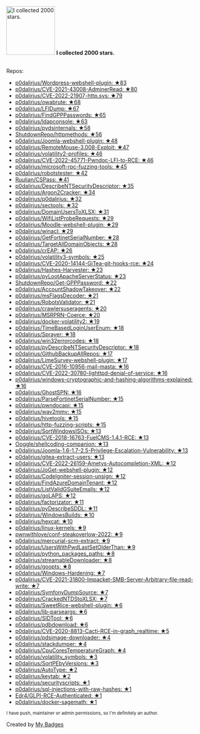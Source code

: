 <img src="https://my-badges.github.io/my-badges/stars-2000.png" alt="I collected 2000 stars." title="I collected 2000 stars." width="128">
<strong>I collected 2000 stars.</strong>
<br><br>

Repos:

* <a href="https://github.com/p0dalirius/Wordpress-webshell-plugin">p0dalirius/Wordpress-webshell-plugin: ★83</a>
* <a href="https://github.com/p0dalirius/CVE-2021-43008-AdminerRead">p0dalirius/CVE-2021-43008-AdminerRead: ★80</a>
* <a href="https://github.com/p0dalirius/CVE-2022-21907-http.sys">p0dalirius/CVE-2022-21907-http.sys: ★79</a>
* <a href="https://github.com/p0dalirius/owabrute">p0dalirius/owabrute: ★68</a>
* <a href="https://github.com/p0dalirius/LFIDump">p0dalirius/LFIDump: ★67</a>
* <a href="https://github.com/p0dalirius/FindGPPPasswords">p0dalirius/FindGPPPasswords: ★65</a>
* <a href="https://github.com/p0dalirius/ldapconsole">p0dalirius/ldapconsole: ★63</a>
* <a href="https://github.com/p0dalirius/pydsinternals">p0dalirius/pydsinternals: ★58</a>
* <a href="https://github.com/ShutdownRepo/httpmethods">ShutdownRepo/httpmethods: ★56</a>
* <a href="https://github.com/p0dalirius/Joomla-webshell-plugin">p0dalirius/Joomla-webshell-plugin: ★48</a>
* <a href="https://github.com/p0dalirius/RemoteMouse-3.008-Exploit">p0dalirius/RemoteMouse-3.008-Exploit: ★47</a>
* <a href="https://github.com/p0dalirius/volatility2-profiles">p0dalirius/volatility2-profiles: ★46</a>
* <a href="https://github.com/p0dalirius/CVE-2022-45771-Pwndoc-LFI-to-RCE">p0dalirius/CVE-2022-45771-Pwndoc-LFI-to-RCE: ★46</a>
* <a href="https://github.com/p0dalirius/microsoft-rpc-fuzzing-tools">p0dalirius/microsoft-rpc-fuzzing-tools: ★45</a>
* <a href="https://github.com/p0dalirius/robotstester">p0dalirius/robotstester: ★42</a>
* <a href="https://github.com/Ruulian/CSPass">Ruulian/CSPass: ★41</a>
* <a href="https://github.com/p0dalirius/DescribeNTSecurityDescriptor">p0dalirius/DescribeNTSecurityDescriptor: ★35</a>
* <a href="https://github.com/p0dalirius/Argon2Cracker">p0dalirius/Argon2Cracker: ★34</a>
* <a href="https://github.com/p0dalirius/p0dalirius">p0dalirius/p0dalirius: ★32</a>
* <a href="https://github.com/p0dalirius/sectools">p0dalirius/sectools: ★32</a>
* <a href="https://github.com/p0dalirius/DomainUsersToXLSX">p0dalirius/DomainUsersToXLSX: ★31</a>
* <a href="https://github.com/p0dalirius/WifiListProbeRequests">p0dalirius/WifiListProbeRequests: ★29</a>
* <a href="https://github.com/p0dalirius/Moodle-webshell-plugin">p0dalirius/Moodle-webshell-plugin: ★29</a>
* <a href="https://github.com/p0dalirius/winacl">p0dalirius/winacl: ★29</a>
* <a href="https://github.com/p0dalirius/GetFortinetSerialNumber">p0dalirius/GetFortinetSerialNumber: ★28</a>
* <a href="https://github.com/p0dalirius/TargetAllDomainObjects">p0dalirius/TargetAllDomainObjects: ★28</a>
* <a href="https://github.com/p0dalirius/crEAP">p0dalirius/crEAP: ★26</a>
* <a href="https://github.com/p0dalirius/volatility3-symbols">p0dalirius/volatility3-symbols: ★25</a>
* <a href="https://github.com/p0dalirius/CVE-2020-14144-GiTea-git-hooks-rce">p0dalirius/CVE-2020-14144-GiTea-git-hooks-rce: ★24</a>
* <a href="https://github.com/p0dalirius/Hashes-Harvester">p0dalirius/Hashes-Harvester: ★23</a>
* <a href="https://github.com/p0dalirius/pyLootApacheServerStatus">p0dalirius/pyLootApacheServerStatus: ★23</a>
* <a href="https://github.com/ShutdownRepo/Get-GPPPassword">ShutdownRepo/Get-GPPPassword: ★22</a>
* <a href="https://github.com/p0dalirius/AccountShadowTakeover">p0dalirius/AccountShadowTakeover: ★22</a>
* <a href="https://github.com/p0dalirius/msFlagsDecoder">p0dalirius/msFlagsDecoder: ★21</a>
* <a href="https://github.com/p0dalirius/RobotsValidator">p0dalirius/RobotsValidator: ★21</a>
* <a href="https://github.com/p0dalirius/crawlersuseragents">p0dalirius/crawlersuseragents: ★20</a>
* <a href="https://github.com/p0dalirius/MSRPRN-Coerce">p0dalirius/MSRPRN-Coerce: ★20</a>
* <a href="https://github.com/p0dalirius/docker-volatility2">p0dalirius/docker-volatility2: ★19</a>
* <a href="https://github.com/p0dalirius/TimeBasedLoginUserEnum">p0dalirius/TimeBasedLoginUserEnum: ★18</a>
* <a href="https://github.com/p0dalirius/Sprayer">p0dalirius/Sprayer: ★18</a>
* <a href="https://github.com/p0dalirius/win32errorcodes">p0dalirius/win32errorcodes: ★18</a>
* <a href="https://github.com/p0dalirius/pyDescribeNTSecurityDescriptor">p0dalirius/pyDescribeNTSecurityDescriptor: ★18</a>
* <a href="https://github.com/p0dalirius/GithubBackupAllRepos">p0dalirius/GithubBackupAllRepos: ★17</a>
* <a href="https://github.com/p0dalirius/LimeSurvey-webshell-plugin">p0dalirius/LimeSurvey-webshell-plugin: ★17</a>
* <a href="https://github.com/p0dalirius/CVE-2016-10956-mail-masta">p0dalirius/CVE-2016-10956-mail-masta: ★16</a>
* <a href="https://github.com/p0dalirius/CVE-2022-30780-lighttpd-denial-of-service">p0dalirius/CVE-2022-30780-lighttpd-denial-of-service: ★16</a>
* <a href="https://github.com/p0dalirius/windows-cryptographic-and-hashing-algorithms-explained">p0dalirius/windows-cryptographic-and-hashing-algorithms-explained: ★16</a>
* <a href="https://github.com/p0dalirius/GhostSPN">p0dalirius/GhostSPN: ★16</a>
* <a href="https://github.com/p0dalirius/ParseFortinetSerialNumber">p0dalirius/ParseFortinetSerialNumber: ★15</a>
* <a href="https://github.com/p0dalirius/pwndocapi">p0dalirius/pwndocapi: ★15</a>
* <a href="https://github.com/p0dalirius/wav2mmv">p0dalirius/wav2mmv: ★15</a>
* <a href="https://github.com/p0dalirius/hivetools">p0dalirius/hivetools: ★15</a>
* <a href="https://github.com/p0dalirius/http-fuzzing-scripts">p0dalirius/http-fuzzing-scripts: ★15</a>
* <a href="https://github.com/p0dalirius/SortWindowsISOs">p0dalirius/SortWindowsISOs: ★13</a>
* <a href="https://github.com/p0dalirius/CVE-2018-16763-FuelCMS-1.4.1-RCE">p0dalirius/CVE-2018-16763-FuelCMS-1.4.1-RCE: ★13</a>
* <a href="https://github.com/Ooggle/shellcoding-companion">Ooggle/shellcoding-companion: ★13</a>
* <a href="https://github.com/p0dalirius/Joomla-1.6-1.7-2.5-Privilege-Escalation-Vulnerability">p0dalirius/Joomla-1.6-1.7-2.5-Privilege-Escalation-Vulnerability: ★13</a>
* <a href="https://github.com/p0dalirius/gitea-extract-users">p0dalirius/gitea-extract-users: ★13</a>
* <a href="https://github.com/p0dalirius/CVE-2022-26159-Ametys-Autocompletion-XML">p0dalirius/CVE-2022-26159-Ametys-Autocompletion-XML: ★12</a>
* <a href="https://github.com/p0dalirius/JoGet-webshell-plugin">p0dalirius/JoGet-webshell-plugin: ★12</a>
* <a href="https://github.com/p0dalirius/CodeIgniter-session-unsign">p0dalirius/CodeIgniter-session-unsign: ★12</a>
* <a href="https://github.com/p0dalirius/FindAzureDomainTenant">p0dalirius/FindAzureDomainTenant: ★12</a>
* <a href="https://github.com/p0dalirius/ListValidGSuiteEmails">p0dalirius/ListValidGSuiteEmails: ★12</a>
* <a href="https://github.com/p0dalirius/goLAPS">p0dalirius/goLAPS: ★12</a>
* <a href="https://github.com/p0dalirius/factorizator">p0dalirius/factorizator: ★11</a>
* <a href="https://github.com/p0dalirius/pyDescribeSDDL">p0dalirius/pyDescribeSDDL: ★11</a>
* <a href="https://github.com/p0dalirius/WindowsBuilds">p0dalirius/WindowsBuilds: ★10</a>
* <a href="https://github.com/p0dalirius/hexcat">p0dalirius/hexcat: ★10</a>
* <a href="https://github.com/p0dalirius/linux-kernels">p0dalirius/linux-kernels: ★9</a>
* <a href="https://github.com/pwnwithlove/conf-steakoverlow-2022">pwnwithlove/conf-steakoverlow-2022: ★9</a>
* <a href="https://github.com/p0dalirius/mercurial-scm-extract">p0dalirius/mercurial-scm-extract: ★9</a>
* <a href="https://github.com/p0dalirius/UsersWithPwdLastSetOlderThan">p0dalirius/UsersWithPwdLastSetOlderThan: ★9</a>
* <a href="https://github.com/p0dalirius/python_packages_paths">p0dalirius/python_packages_paths: ★8</a>
* <a href="https://github.com/p0dalirius/streamableDownloader">p0dalirius/streamableDownloader: ★8</a>
* <a href="https://github.com/p0dalirius/goopts">p0dalirius/goopts: ★8</a>
* <a href="https://github.com/p0dalirius/Windows-Hardening">p0dalirius/Windows-Hardening: ★7</a>
* <a href="https://github.com/p0dalirius/CVE-2021-31800-Impacket-SMB-Server-Arbitrary-file-read-write">p0dalirius/CVE-2021-31800-Impacket-SMB-Server-Arbitrary-file-read-write: ★7</a>
* <a href="https://github.com/p0dalirius/SymfonyDumpSource">p0dalirius/SymfonyDumpSource: ★7</a>
* <a href="https://github.com/p0dalirius/CrackedNTDStoXLSX">p0dalirius/CrackedNTDStoXLSX: ★7</a>
* <a href="https://github.com/p0dalirius/SweetRice-webshell-plugin">p0dalirius/SweetRice-webshell-plugin: ★6</a>
* <a href="https://github.com/p0dalirius/lib-parseargs">p0dalirius/lib-parseargs: ★6</a>
* <a href="https://github.com/p0dalirius/SIDTool">p0dalirius/SIDTool: ★6</a>
* <a href="https://github.com/p0dalirius/pdbdownload">p0dalirius/pdbdownload: ★6</a>
* <a href="https://github.com/p0dalirius/CVE-2020-8813-Cacti-RCE-in-graph_realtime">p0dalirius/CVE-2020-8813-Cacti-RCE-in-graph_realtime: ★5</a>
* <a href="https://github.com/p0dalirius/pdsimage-downloader">p0dalirius/pdsimage-downloader: ★4</a>
* <a href="https://github.com/p0dalirius/stackdumper">p0dalirius/stackdumper: ★4</a>
* <a href="https://github.com/p0dalirius/CpuCoresTemperatureGraph">p0dalirius/CpuCoresTemperatureGraph: ★4</a>
* <a href="https://github.com/p0dalirius/volatility_symbols">p0dalirius/volatility_symbols: ★3</a>
* <a href="https://github.com/p0dalirius/SortPEbyVersions">p0dalirius/SortPEbyVersions: ★3</a>
* <a href="https://github.com/p0dalirius/AutoType">p0dalirius/AutoType: ★2</a>
* <a href="https://github.com/p0dalirius/keytab">p0dalirius/keytab: ★2</a>
* <a href="https://github.com/p0dalirius/securityscripts">p0dalirius/securityscripts: ★1</a>
* <a href="https://github.com/p0dalirius/sql-injections-with-raw-hashes">p0dalirius/sql-injections-with-raw-hashes: ★1</a>
* <a href="https://github.com/Edr4/GLPI-RCE-Authenticated">Edr4/GLPI-RCE-Authenticated: ★1</a>
* <a href="https://github.com/p0dalirius/docker-sagemath">p0dalirius/docker-sagemath: ★1</a>

<sup>I have push, maintainer or admin permissions, so I'm definitely an author.<sup>



Created by <a href="https://github.com/my-badges/my-badges">My Badges</a>
